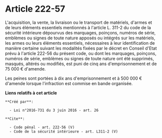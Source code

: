 # Article 222-57

L'acquisition, la vente, la livraison ou le transport de matériels, d'armes et de leurs éléments essentiels mentionnés à
l'article L. 311-2 du code de la sécurité intérieure dépourvus des marquages, poinçons, numéros de série, emblèmes ou signes
de toute nature apposés ou intégrés sur les matériels, les armes ou leurs éléments essentiels, nécessaires à leur
identification de manière certaine suivant les modalités fixées par le décret en Conseil d'Etat prévu à l'article 222-56 du
présent code, ou dont les marquages, poinçons, numéros de série, emblèmes ou signes de toute nature ont été supprimés,
masqués, altérés ou modifiés, est puni de cinq ans d'emprisonnement et de 75 000 € d'amende. 

Les peines sont portées à dix ans d'emprisonnement et à 500 000 € d'amende lorsque l'infraction est commise en bande
organisée.

**Liens relatifs à cet article**

	**Créé par**:

	  - Loi n°2016-731 du 3 juin 2016 - art. 26

	**Cite**:

	  - Code pénal - art. 222-56 (V)
	  - Code de la sécurité intérieure - art. L311-2 (V)
